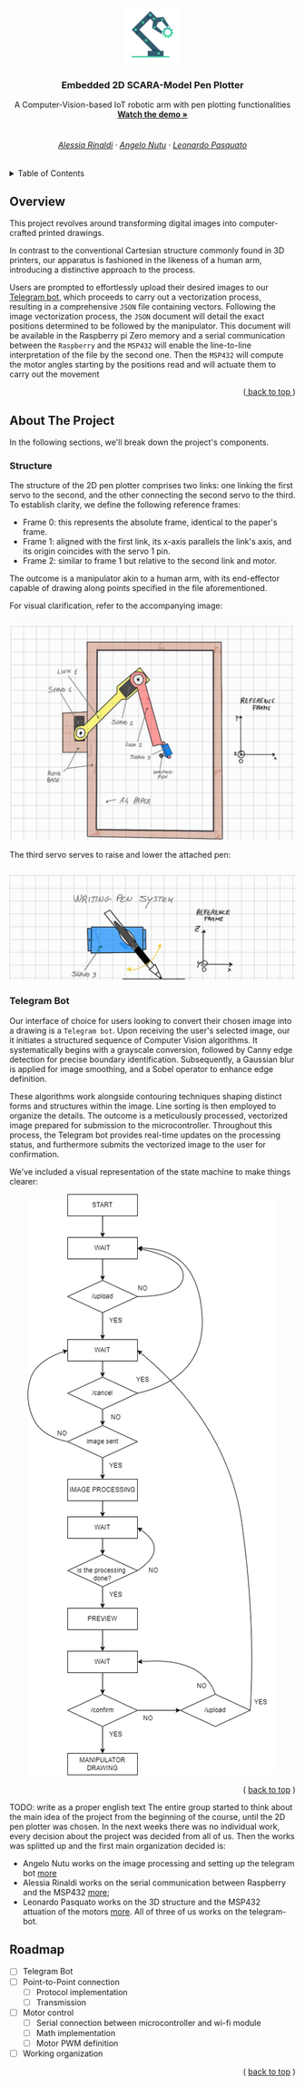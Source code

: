 
<a name="top"></a>

<!-- LOGO -->
<br />
<div align = "center">
    <img src = "readme/logo.png" alt = "Logo" width = "100" height = "100">

<h3 align = "center">Embedded 2D SCARA-Model Pen Plotter</h3>

  <p align = "center">
    A Computer-Vision-based IoT robotic arm with pen plotting functionalities
    <br />
    <a href="https://www.youtube.com/watch?v=2bIokQEKmMY"><strong>Watch the demo »</strong></a>
    <br />
    <br />
    <h6>
    <a href="https://github.com/AlessiaRinaldi">Alessia Rinaldi</a>
    ·
    <a href="https://github.com/TianShi14">Angelo Nutu</a>
    ·
    <a href="https://github.com/alterlleo">Leonardo Pasquato</a>
    </h6>
  </p>
</div>

<!-- TABLE OF CONTENTS -->
<details>
  <summary>Table of Contents</summary>
  <ol>
    <li><a href="#overview">Overview</a></li>
    <li>
      <a href="#about-the-project">About The Project</a>
      <ul>
        <li><a href="#structure">Structure</a></li>
        <li><a href="#telegram-bot">Telegram Bot</a></li>
      </ul>
    </li>
    <li><a href="#roadmap">Roadmap</a></li>
    <li><a href="working-organization">Working Organization</a></li>
  </ol>
</details>



<!-- Overview -->
## Overview

This project revolves around transforming digital images into computer-crafted printed drawings. 

In contrast to the conventional Cartesian structure commonly found in 3D printers, our apparatus is fashioned in the likeness of a human arm, introducing a distinctive approach to the process.

Users are prompted to effortlessly upload their desired images to our <a href = "https://web.telegram.org/k/#@pen_plotter_bot">Telegram bot</a>, which proceeds to carry out a vectorization process, resulting in a comprehensive `JSON` file containing vectors.
Following the image vectorization process, the `JSON` document will detail the exact positions determined to be followed by the manipulator. This document will be available in the Raspberry pi Zero memory and a serial communication between the `Raspberry` and the `MSP432` will enable the line-to-line interpretation of the file by the second one. Then the `MSP432` will compute the motor angles starting by the positions read and will actuate them to carry out the movement

<!--Following the image vectorization process, a text document will detail the exact positions determined to be followed by the manipulator, which, once interpreted by the `MSP432 microcontroller`, will be computed into motor angles necessary to carry out the movement.
-->

<p align="right">(<a href="#top"> back to top </a>)</p>



<!-- ### Built With

* ![C](https://img.shields.io/badge/c-%2300599C.svg?style=for-the-badge&logo=c&logoColor=white)
* ![Python](https://img.shields.io/badge/python-3670A0?style=for-the-badge&logo=python&logoColor=ffdd54)
* ![Raspberry Pi](https://img.shields.io/badge/-RaspberryPi-C51A4A?style=for-the-badge&logo=Raspberry-Pi)

<p align="right">(<a href="#readme-top">back to top</a>)</p> -->



<!-- ABOUT THE PROJECT -->
## About The Project

In the following sections, we'll break down the project's components.

### Structure

The structure of the 2D pen plotter comprises two links: one linking the first servo to the second, and the other connecting the second servo to the third. To establish clarity, we define the following reference frames:

- Frame 0: this represents the absolute frame, identical to the paper's frame.
- Frame 1: aligned with the first link, its x-axis parallels the link's axis, and its origin coincides with the servo 1 pin.
- Frame 2: similar to frame 1 but relative to the second link and motor. 

The outcome is a manipulator akin to a human arm, with its end-effector capable of drawing along points specified in the file aforementioned.

For visual clarification, refer to the accompanying image:

<div align = "center"> <img src = "readme/photo1.jpg" alt = "Frame01" width = "500"> </div>

The third servo serves to raise and lower the attached pen:

<div align = "center"> <img src = "readme/photo2.jpg" alt = "Frame2" width = "650" height = ""> </div>

### Telegram Bot

Our interface of choice for users looking to convert their chosen image into a drawing is a `Telegram bot`. Upon receiving the user's selected image, our it initiates a structured sequence of Computer Vision algorithms. It systematically begins with a grayscale conversion, followed by Canny edge detection for precise boundary identification. Subsequently, a Gaussian blur is applied for image smoothing, and a Sobel operator to enhance edge definition.

These algorithms work alongside contouring techniques shaping distinct forms and structures within the image. Line sorting is then employed to organize the details. The outcome is a meticulously processed, vectorized image prepared for submission to the microcontroller. Throughout this process, the Telegram bot provides real-time updates on the processing status, and furthermore submits the vectorized image to the user for confirmation.

We've included a visual representation of the state machine to make things clearer:

<div align = "center"> <img src = "readme/msf.png" alt = "StateMachine" width = "" height = ""> </div>

<p align="right">( <a href="#top">back to top</a> )</p>

<!-- Working Organization -->
TODO: write as a proper english text
The entire group started to think about the main idea of the project from the beginning of the course, until the 2D pen plotter was chosen. In the next weeks there was no individual work, every decision about the project was decided from all of us. Then the works was splitted up and the first main organization decided is:
- Angelo Nutu works on the image processing and setting up the telegram bot [more](https://github.com/AlessiaRinaldi/2D-plotter-manipulator/tree/main/Vectorization-Bot/README.md)
- Alessia Rinaldi works on the serial communication between Raspberry and the MSP432 [more](https://github.com/AlessiaRinaldi/2D-plotter-manipulator/tree/main/MSP-codes);
- Leonardo Pasquato works on the 3D structure and the MSP432 attuation of the motors [more](https://github.com/AlessiaRinaldi/2D-plotter-manipulator/tree/main/MSP-codes).
All of three of us works on the telegram-bot.

<!-- ROADMAP -->
## Roadmap

- [ ] Telegram Bot
- [ ] Point-to-Point connection
    - [ ] Protocol implementation
    - [ ] Transmission 
- [ ] Motor control
    - [ ] Serial connection between microcontroller and wi-fi module
    - [ ] Math implementation
    - [ ] Motor PWM definition
- [ ] Working organization

<p align="right">( <a href="#top">back to top</a> )</p>

<!-- ACKNOWLEDGMENTS -->
<!--## Acknowledgments

* []()
* []()
* []()

<p align="right">(<a href="#top">back to top</a>)</p> Per librerie specifiche e citazioni varie, direi formale e carino da fare ma si vede alla fine -->

